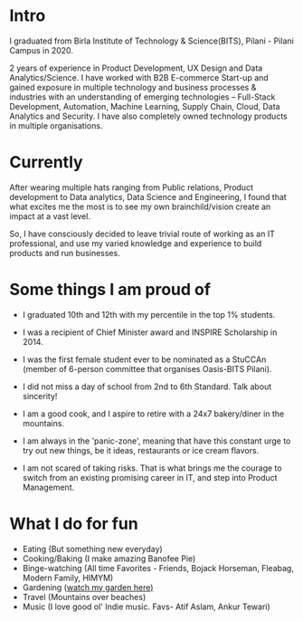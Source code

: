 
# Intro

I graduated from Birla Institute of Technology & Science(BITS), Pilani - Pilani Campus in 2020.

2 years of experience in Product Development, UX Design and Data Analytics/Science. I have worked with B2B E-commerce Start-up and gained exposure in multiple technology and business processes & industries with an understanding of emerging technologies – Full-Stack Development, Automation, Machine Learning, Supply Chain, Cloud, Data Analytics and Security. I have also completely owned technology products in multiple organisations.

# Currently

After wearing multiple hats ranging from Public relations, Product development to Data analytics, Data Science and Engineering, I found that what excites me the most is to see my own brainchild/vision create an impact at a vast level. 

So, I have consciously decided to leave trivial route of working as an IT professional, and use my varied knowledge and experience to build products and run businesses. 
# Some things I am proud of

- I graduated 10th and 12th with my percentile in the top 1% students.

- I was a recipient of Chief Minister award and INSPIRE Scholarship in 2014.

- I was the first female student ever to be nominated as a StuCCAn (member of 6-person committee that organises Oasis-BITS Pilani). 

- I did not miss a day of school from 2nd to 6th Standard. Talk about sincerity! 

- I am a good cook, and I aspire to retire with a 24x7 bakery/diner in the mountains.

- I am always in the 'panic-zone', meaning that have this constant urge to try out new things, be it ideas, restaurants or ice cream flavors.

- I am not scared of taking risks. That is what brings me the courage to switch from an existing promising career in IT, and step into Product Management.

# What I do for fun

- Eating (But something new everyday)
- Cooking/Baking (I make amazing Banofee Pie)
- Binge-watching (All time Favorites - Friends, Bojack Horseman, Fleabag, Modern Family, HIMYM)
- Gardening ([watch my garden here)](https://www.youtube.com/watch?v=2120UF9EaKE)
- Travel (Mountains over beaches)
- Music (I love good ol' Indie music. Favs- Atif Aslam, Ankur Tewari)

